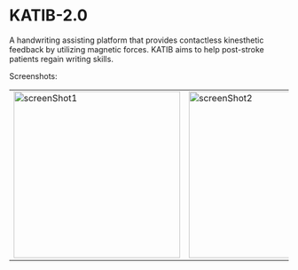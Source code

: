 # KATIB-2.0
A handwriting assisting platform that provides contactless kinesthetic feedback by utilizing magnetic forces. KATIB aims to help post-stroke patients regain writing skills.

Screenshots:
<table style="border: 0px solid">

<tr>
<td style="border: none">
<img width="300" alt="screenShot1" src="https://user-images.githubusercontent.com/77675540/187847601-cc599eb5-a076-4613-835d-397d13b5543d.png">
</td>
<td style="border: 0px solid">
<img width="300" alt="screenShot2" src="https://user-images.githubusercontent.com/77675540/187847615-ad027648-b547-44e5-a00b-861eb1a9b063.png">
</td>
<td style="border: 0px solid">
<img width="300" alt="screenshot4" src="https://user-images.githubusercontent.com/77675540/187847626-7fb0d125-fe37-45ce-9e5d-27e08bb0119e.png">
</td>
</tr>
</table>
